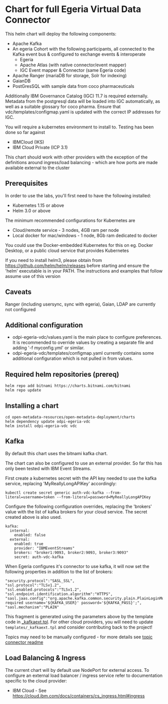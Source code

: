 <!-- SPDX-License-Identifier: CC-BY-4.0 -->
<!-- Copyright Contributors to the ODPi Egeria project. -->
# Chart for full Egeria Virtual Data Connector

This helm chart will deploy the following components:
* Apache Kafka
* An egeria Cohort with the following participants, all connected to the Kafka event bus & configured to exchange events & interoperate
    * Egeria
    * Apache Atlas (with native connector/event mapper)
    * IGC Event mapper & Connector (same Egeria code)
* Apache Ranger (mariaDB for storage, Solr for indexing)
* GaianDB
* PostGresSQL with sample data from coco pharmaceuticals

Additionally IBM Governance Catalog (IGC) 11.7 is required externally. Metadata from the postgresql data will be loaded into IGC automatically, as well as a suitable glossary for coco pharma. Ensure that vdc/templates/configmap.yaml is updated with the correct IP addresses for IGC.

You will require a kubernetes environment to install to. Testing has been done so far against
* IBMCloud (IKS)
* IBM Cloud Private (ICP 3.1)

This chart should work with other providers with the exception of the definitions around ingress/load balancing - which are how ports are made available external to the cluster

## Prerequisites

In order to use the labs, you'll first need to have the following installed:

- Kubernetes 1.15 or above
- Helm 3.0 or above

The minimum recommended configurations for Kubernetes are
 - Cloud/remote service - 3 nodes, 4GB ram per node
 - Local docker for mac/windows - 1 node, 8Gb ram dedicated to docker

You could use the Docker-embedded Kubernetes for this on eg. Docker Desktop,
or a public cloud service that provides Kubernetes

If you need to install helm3, please obtain from https://github.com/helm/helm/releases before starting and
ensure the 'helm' executable is in your PATH. The
instructions and examples that follow assume use of this version

## Caveats

Ranger (including usersync, sync with egeria), Gaian, LDAP are currently not configured

## Additional configuration

* odpi-egeria-vdc/values.yaml is the main place to configure preferences. It is recommended to override values by creating a separate file and adding '-f myconfig.yml' or similar.
* odpi-egeria-vdc/templates/configmap.yaml currently contains some additional configuration which is not pulled in from values. 

## Required helm repositories (prereq)

```
helm repo add bitnami https://charts.bitnami.com/bitnami
helm repo update
```

## Installing a chart

```
cd open-metadata-resources/open-metadata-deployment/charts
helm dependency update odpi-egeria-vdc
helm install odpi-egeria-vdc vdc
```

## Kafka

By default this chart uses the bitnami kafka chart. 

The chart can also be configured to use an external provider. So far this has only been tested with IBM Event Streams.

First create a kubernetes secret with the API key needed to use the kafka service, replacing 'MyReallyLongAPIKey' accordingly:

```
kubectl create secret generic auth-vdc-kafka --from-literal=username=token --from-literal=password=MyReallyLongAPIKey
```
Configure the following configuration overrides, replacing the 'brokers' value with the list of kafka brokers for your cloud service. The secret created above is also used.
```
kafka:
  internal:
    enabled: false
  external:
    enabled: true
    provider: "IBMEventStreams"
    brokers: "broker1:9093, broker2:9093, broker3:9093"
    secret: auth-vdc-kafka
```

When Egeria configures it's connector to use kafka, it will now set the following properties in addition to the list of brokers:
```
"security.protocol":"SASL_SSL",
"ssl.protocol":"TLSv1.2",
"ssl.enabled.protocols":"TLSv1.2",
"ssl.endpoint.identification.algorithm":"HTTPS",
"sasl.jaas.config":"org.apache.kafka.common.security.plain.PlainLoginModule required username='${KAFKA_USER}' password='${KAFKA_PASS}';",
"sasl.mechanism":"PLAIN"
```
This fragment is generated using the parameters above by the template code in [_kafkaext.tpl](templates/_kafkaext.tpl).
For other cloud providers, you will need to update `templates/_kafkaext.tpl` and consider contributing back to the project!

Topics may need to be manually configured - for more details see [topic connector readme](../../../../open-metadata-implementation/adapters/open-connectors/event-bus-connectors/open-metadata-topic-connectors/kafka-open-metadata-topic-connector/README.md)

## Load Balancing & Ingress

The current chart will by default use NodePort for external access. To configure an external load balancer / ingress service refer
to documentation specific to the cloud provider:

* IBM Cloud - See https://cloud.ibm.com/docs/containers/cs_ingress.html#ingress




